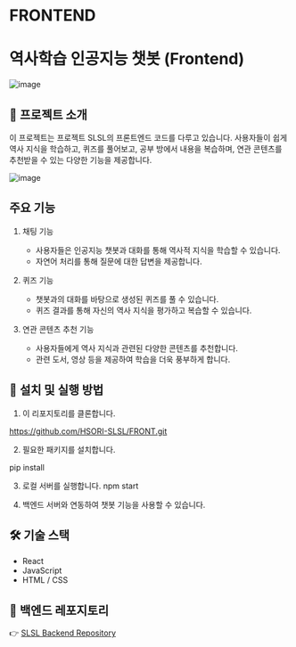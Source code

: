 # FRONTEND

# 역사학습 인공지능 챗봇 (Frontend)

![image](https://github.com/HSORI-SLSL/BackEnd/assets/106041730/846d3072-354d-4936-b05e-98a643eca0a1)



## 📌 프로젝트 소개
이 프로젝트는 프로젝트 SLSL의 프론트엔드 코드를 다루고 있습니다. 
사용자들이 쉽게 역사 지식을 학습하고, 퀴즈를 풀어보고, 공부 방에서 내용을 복습하며, 연관 콘텐츠를 추천받을 수 있는 다양한 기능을 제공합니다.

![image](https://github.com/HSORI-SLSL/BackEnd/assets/106041730/1750a83f-3579-4a04-8219-76bd8ca60540)

## 주요 기능
1. 채팅 기능 
   - 사용자들은 인공지능 챗봇과 대화를 통해 역사적 지식을 학습할 수 있습니다. 
   - 자연어 처리를 통해 질문에 대한 답변을 제공합니다.

2. 퀴즈 기능
   - 챗봇과의 대화를 바탕으로 생성된 퀴즈를 풀 수 있습니다.
   - 퀴즈 결과를 통해 자신의 역사 지식을 평가하고 복습할 수 있습니다.

3. 연관 콘텐츠 추천 기능
   - 사용자들에게 역사 지식과 관련된 다양한 콘텐츠를 추천합니다.
   - 관련 도서, 영상 등을 제공하여 학습을 더욱 풍부하게 합니다.

## 🚀 설치 및 실행 방법
1. 이 리포지토리를 클론합니다.

https://github.com/HSORI-SLSL/FRONT.git


2. 필요한 패키지를 설치합니다.

pip install

3. 로컬 서버를 실행합니다.
npm start

4. 백엔드 서버와 연동하여 챗봇 기능을 사용할 수 있습니다. 

## 🛠 기술 스택
- React
- JavaScript
- HTML / CSS

## 🔗 백엔드 레포지토리
👉 [SLSL Backend Repository](https://github.com/HSORI-SLSL/BackEnd)
